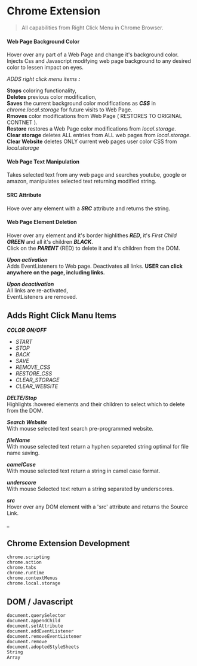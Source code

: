 # Chrome Extension   
  
> All capabilities from Right Click Menu in Chrome Browser.   

#### Web Page Background Color   
Hover over any part of a Web Page and change it's background color.   
Injects Css and Javascript modifying web page background to any desired color to lessen impact on eyes.  

*ADDS right click menu items* ***:***   

**Stops** coloring functionality,   
**Deletes** previous color modification,   
**Saves** the current background color modifications as ***CSS*** in *chrome.local.storage* for future visits to Web Page.   
**Rmoves** color modifications from Web Page ( RESTORES TO ORIGINAL CONTNET ).   
**Restore** restores a Web Page color modifications from *local.storage*.   
**Clear storage** deletes ALL entries from ALL web pages from *local.storage*.   
**Clear Website** deletes ONLY current web pages user color CSS from *local.storage*   


#### Web Page Text Manipulation   
Takes selected text from any web page and searches youtube, google or amazon, manipulates selected text returning modified string.   

#### SRC Attribute   
Hove over any element with a ***SRC*** attribute and returns the string.   


#### Web Page Element Deletion   
Hover over any element and it's border highlithes ***RED***, it's *First Child* ***GREEN*** and all it's children ***BLACK***.   
Click on the ***PARENT*** (RED) to delete it and it's children from the DOM.



***Upon activation***  
Adds EventListeners to Web page.
Deactivates all links. 
**USER can click anywhere on the page, including links.**  
  
***Upon deactivation***  
All links are re-activated,  
EventListeners are removed.  


## Adds Right Click Manu Items
***COLOR ON/OFF***   
- *START*   
- *STOP*   
- *BACK*   
- *SAVE*   
- *REMOVE_CSS*   
- *RESTORE_CSS*   
- *CLEAR_STORAGE*
- *CLEAR_WEBSITE*       


***DELTE/Stop***  
Highlights :hovered elements and their children to select which to delete from the DOM.   

***Search Website***   
With mouse selected text search pre-programmed website.   

***fileName***  
With mouse selected text return a hyphen separeted string optimal for file name saving.   

***camelCase***   
With mouse selected text return a string in camel case format.   

***underscore***   
With mouse Selected text return a string separated by underscores.   

***src***   
Hover over any DOM element with a 'src' attribute and returns the Source Link.   

_


## Chrome Extension Development   
```
chrome.scripting   
chrome.action   
chrome.tabs   
chrome.runtime   
chrome.contextMenus  
chrome.local.storage    
```
 
## DOM / Javascript  
```
document.querySelector   
document.appendChild  
document.setAttribute  
document.addEventListener  
document.removeEventListener  
document.remove  
document.adoptedStyleSheets   
String   
Array   
```